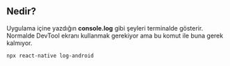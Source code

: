 ## Nedir?
Uygulama içine yazdığın **console.log** gibi şeyleri terminalde gösterir.  
Normalde DevTool ekranı kullanmak gerekiyor ama bu komut ile buna gerek kalmıyor.
```
npx react-native log-android
```

